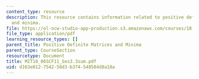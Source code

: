 ```yaml
---
content_type: resource
description: This resource contains information related to positive definite matrices
  and minima.
file: https://ol-ocw-studio-app-production.s3.amazonaws.com/courses/18-06sc-linear-algebra-fall-2011/d163e012754258d3b374548504d8a18a_MIT18_06SCF11_Ses3.3sum.pdf
file_type: application/pdf
learning_resource_types: []
parent_title: Positive Definite Matrices and Minima
parent_type: CourseSection
resourcetype: Document
title: MIT18_06SCF11_Ses3.3sum.pdf
uid: d163e012-7542-58d3-b374-548504d8a18a
---
```

